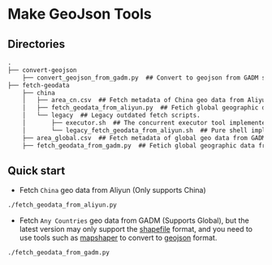 # Make GeoJson Tools

## Directories

```txt
.
├── convert-geojson
    ├── convert_geojson_from_gadm.py  ## Convert to geojson from GADM shapfile zip.
├── fetch-geodata
    ├── china
    │   ├── area_cn.csv  ## Fetch metadata of China geo data from Aliyun.
    │   ├── fetch_geodata_from_aliyun.py  ## Fetich global geographic data from Aliyun.
    │   └── legacy  ## Legacy outdated fetch scripts.
    │       ├── executor.sh  ## The concurrent executor tool implemented in pure shell.
    │       └── legacy_fetch_geodata_from_aliyun.sh  ## Pure shell implements of concurrently fetch China geodata from Alibyun (only China is supported)
    ├── area_global.csv  ## Fetch metadata of global geo data from GADM.
    ├── fetch_geodata_from_gadm.py  ## Fetich global geographic data from GADM.
```

## Quick start

- Fetch `China` geo data from Aliyun (Only supports China)

```bash
./fetch_geodata_from_aliyun.py
```

- Fetch `Any Countries` geo data from GADM (Supports Global), but the latest version may only support the [shapefile](https://gadm.org/formats.html) format, and you need to use tools such as [mapshaper](https://github.com/mbloch/mapshaper) to convert to [geojson](https://gadm.org/formats.html) format.

```bash
./fetch_geodata_from_gadm.py
```

